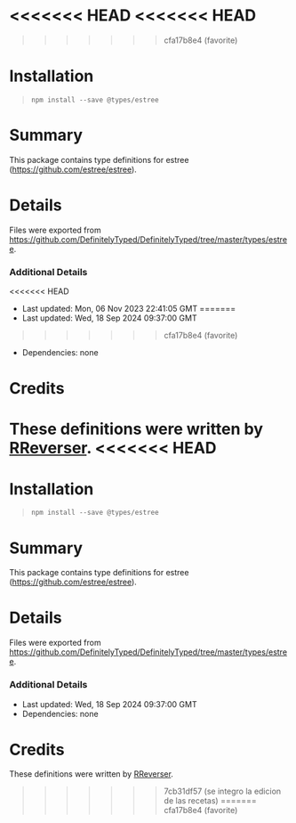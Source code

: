 <<<<<<< HEAD
<<<<<<< HEAD
=======
>>>>>>> cfa17b8e4 (favorite)
# Installation
> `npm install --save @types/estree`

# Summary
This package contains type definitions for estree (https://github.com/estree/estree).

# Details
Files were exported from https://github.com/DefinitelyTyped/DefinitelyTyped/tree/master/types/estree.

### Additional Details
<<<<<<< HEAD
 * Last updated: Mon, 06 Nov 2023 22:41:05 GMT
=======
 * Last updated: Wed, 18 Sep 2024 09:37:00 GMT
>>>>>>> cfa17b8e4 (favorite)
 * Dependencies: none

# Credits
These definitions were written by [RReverser](https://github.com/RReverser).
<<<<<<< HEAD
=======
# Installation
> `npm install --save @types/estree`

# Summary
This package contains type definitions for estree (https://github.com/estree/estree).

# Details
Files were exported from https://github.com/DefinitelyTyped/DefinitelyTyped/tree/master/types/estree.

### Additional Details
 * Last updated: Wed, 18 Sep 2024 09:37:00 GMT
 * Dependencies: none

# Credits
These definitions were written by [RReverser](https://github.com/RReverser).
>>>>>>> 7cb31df57 (se integro la edicion de las recetas)
=======
>>>>>>> cfa17b8e4 (favorite)
